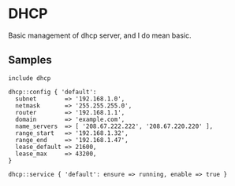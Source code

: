 DHCP
====

Basic management of dhcp server, and I do mean basic.

Samples
-------
```
include dhcp
```
```
dhcp::config { 'default':
  subnet        => '192.168.1.0',
  netmask       => '255.255.255.0',
  router        => '192.168.1.1',
  domain        => 'example.com',
  name_servers  => [ '208.67.222.222', '208.67.220.220' ],
  range_start   => '192.168.1.32',
  range_end     => '192.168.1.47',
  lease_default => 21600,
  lease_max     => 43200,
}
```
```
dhcp::service { 'default': ensure => running, enable => true }
```
